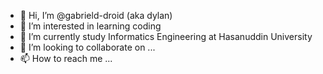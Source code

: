 - 👋 Hi, I’m @gabrield-droid (aka dylan)
- 👀 I’m interested in learning coding
- 🌱 I’m currently study Informatics Engineering at Hasanuddin University
- 💞️ I’m looking to collaborate on ...
- 📫 How to reach me ...

<!---
gabrield-droid/gabrield-droid is a ✨ special ✨ repository because its `README.md` (this file) appears on your GitHub profile.
You can click the Preview link to take a look at your changes.
--->
